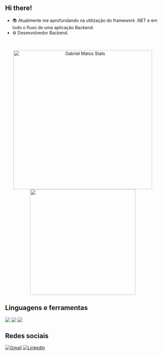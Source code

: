 <div align="left">
 <h2>
Hi there!
 </h2>
</div>

- 📚 Atualmente me aprofundando na utilização do framework .NET e em todo o fluxo de uma aplicação Backend.
- ⚙ Desenvolvedor Backend.
  
<div align="center">
 
 <br /> <br /> 
  <img width="450" src="https://github-readme-stats.vercel.app/api?username=GabrielMatoss&show_icons=true&theme=github_dark&hide_border=false&count_private=true&include_all_commits=false" alt="Gabriel Matos Stats"/>
 <img width="342" src="https://github-readme-stats.vercel.app/api/top-langs/?username=GabrielMatoss&theme=github_dark&layout=compact&hide_border=false"/>
</div>



 
</div>

## Linguagens e ferramentas 

<div align="left">
   <img src="https://img.shields.io/badge/C%23-512BD4?style=for-the-badge&logo=csharp&logoColor=white" />
   <img src="https://img.shields.io/badge/.NET-512BD4.svg?style=for-the-badge&logo=dotnet&logoColor=white" />
  <img src="https://img.shields.io/badge/Microsoft%20SQL%20Server-CC2927?style=for-the-badge&logo=microsoft%20sql%20server&logoColor=white" />
</div>
  
## Redes sociais

<div align="left"> 
 
 [![Gmail](https://img.shields.io/badge/Gmail-D14836?style=for-the-badge&logo=gmail&logoColor=white)](mailto:matos.gabriel2013@gmail.com)
 [![LinkedIn](https://img.shields.io/badge/linkedin-%230077B5.svg?style=for-the-badge&logo=linkedin&logoColor=white)](https://www.linkedin.com/in/gabriel-matos-lourenco/)
 </div>
 



